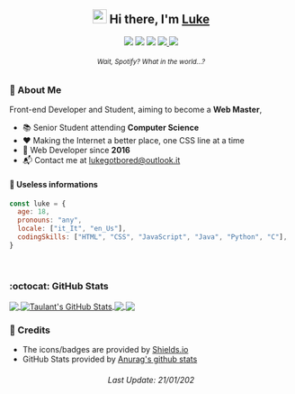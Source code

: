 <h2 align="center"><img src="https://media.giphy.com/media/hvRJCLFzcasrR4ia7z/giphy.gif" width="25px"> Hi there, I'm <a href="https://lukegotbored.ml">Luke</a></h2>
<p align="center">
    <a><img src="https://img.shields.io/badge/LinkedIn-0077B5?style=for-the-badge&logo=linkedin&logoColor=white" href="https://www.linkedin.com/in/gianluca-suriani-a71641214/"></a>
    <a href="t.me/lukethewuke"><img src="https://img.shields.io/badge/Telegram-2CA5E0?style=for-the-badge&logo=telegram&logoColor=white" href=""></a> 
    <a href="https://discord.com/users/305771483865546752"><img src="https://img.shields.io/badge/Discord-7289DA?style=for-the-badge&logo=discord&logoColor=white"></a> 
    <a href="https://lukegotbored.ml"><img src="https://img.shields.io/badge/website-000000?style=for-the-badge&logo=About.me&logoColor=white"> 
    <a href="https://open.spotify.com/track/4cOdK2wGLETKBW3PvgPWqT"><img src="https://img.shields.io/badge/Spotify-1ED760?&style=for-the-badge&logo=spotify&logoColor=white"></a>
</p>
<h6 align="center"><sup>Wait, Spotify? What in the world...?</sup></h6>

### 🔎 About Me
Front-end Developer and Student, aiming to become a **Web Master**, 
- 📚 Senior Student attending **Computer Science**
- ❤️ Making the Internet a better place, one CSS line at a time 
- 🌱 Web Developer since **2016**
- 📬 Contact me at lukegotbored@outlook.it
   
#### 📃 Useless informations
```javascript
const luke = {
  age: 18,
  pronouns: "any", 
  locale: ["it_It", "en_Us"],
  codingSkills: ["HTML", "CSS", "JavaScript", "Java", "Python", "C"],  // Yes, C
}
```  
<br>
  
### :octocat: GitHub Stats
<a href="https://github.com/lukegotbored">
  <img align="center" src="https://github-readme-stats.vercel.app/api/top-langs/?username=lukegotbored&hide=tex&title_color=ffffff&text_color=c9cacc&icon_color=blueviolet&bg_color=1d1f21&langs_count=3" />
</a>
<a href="https://github.com/lukegotbored">
  <img align="center" src="https://github-readme-stats.vercel.app/api?username=lukegotbored&show_icons=true&line_height=27&count_private=true&title_color=ffffff&text_color=c9cacc&icon_color=blueviolet&bg_color=1d1f21" alt="Taulant's GitHub Stats" />
</a>

<a href="https://github.com/lukegotbored/Party">
  <img align="center" src="https://github-readme-stats.vercel.app/api/pin/?username=lukegotbored&repo=Party&title_color=ffffff&text_color=c9cacc&icon_color=blueviolet&bg_color=1d1f21" />
</a>


<a href="https://github.com/lukegotbored/taulantxhakli.github.io">
  <img align="center" src="https://github-readme-stats.vercel.app/api/pin/?username=lukegotbored&repo=focus&title_color=ffffff&text_color=c9cacc&icon_color=blueviolet&bg_color=1d1f21" />
</a>  

<br>
  
### 🔗 Credits
- The icons/badges are provided by [Shields.io](https://shields.io/)
- GitHub Stats provided by [Anurag's github stats](https://github.com/anuraghazra/github-readme-stats)

<h6 align="center">
Last Update:
21/01/202
</h6>
